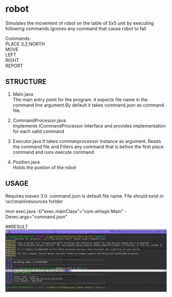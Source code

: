 # robot
Simulates the movement of robot on the table of 5x5 unit by executing following commands.Ignores any command that cause robot to fall

Commands:  
PLACE 3,2,NORTH  
MOVE  
LEFT  
RIGHT  
REPORT  

## STRUCTURE

1) Main.java    
   The main entry point for the program. it expects file name in the command line argument.By default it takes command.json as command file.  
  
2) CommandProcessor.java   
   Implements ICommandProcessor interface and provides implementation for each valid command  

3) Executor.java 
   It takes commanprocessor instance as argument. Reads the command file and Filters any command that is before the first place command and runs execute command

4) Position.java  
   Holds the postion of the robot
   

## USAGE

Requires maven 3.0. command.json is default file name. File should exist in <root>\src\main\resources forlder  

mvn exec:java -D"exec.mainClass"="com.whispir.Main" -Dexec.args="command.json"

##RESULT
![Alt text](mvnexecution.JPG?raw=true "Title")
